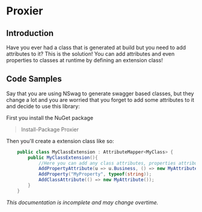 # Proxier

## Introduction

Have you ever had a class that is generated at build but you need to add attributes to it? This is the solution! You can add attributes and even properties to classes at runtime by defining an extension class!

## Code Samples

Say that you are using NSwag to generate swagger based classes, but they change a lot and you are worried that you forget to add some attributes to it and decide to use this library:

First you install the NuGet package
> Install-Package Proxier

Then you'll create a extension class like so:

```cs
    public class MyClassExtension : AttributeMapper<MyClass> {
        public MyClassExtension(){
            //Here you can add any class attributes, properties attributes and even properties!
            AddPropertyAttribute(u => u.Business, () => new MyAttribute());
            AddProperty("MyProperty", typeof(string));
            AddClassAttribute(() => new MyAttribute());
        } 
    }
```

*This documentation is incomplete and may change overtime.*
